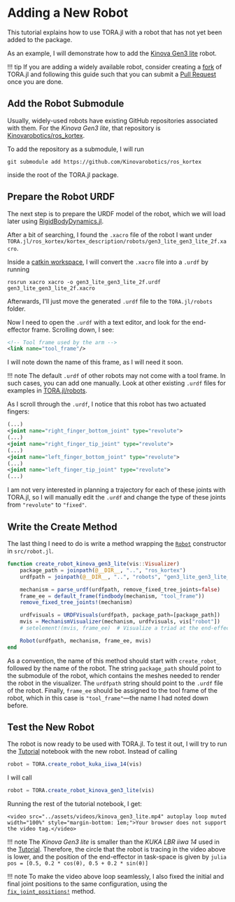 # Adding a New Robot

This tutorial explains how to use TORA.jl with a robot that has not yet been added to the package.

As an example, I will demonstrate how to add the [Kinova Gen3 lite](https://www.kinovarobotics.com/en/products/gen3-lite-robot) robot.

!!! tip
    If you are adding a widely available robot, consider creating a [fork](https://guides.github.com/activities/forking/) of TORA.jl and following this guide such that you can submit a [Pull Request](https://guides.github.com/activities/forking/#making-a-pull-request) once you are done.

## Add the Robot Submodule

Usually, widely-used robots have existing GitHub repositories associated with them. For the *Kinova Gen3 lite*, that repository is [Kinovarobotics/ros_kortex](https://github.com/Kinovarobotics/ros_kortex).

To add the repository as a submodule, I will run
```
git submodule add https://github.com/Kinovarobotics/ros_kortex
```
inside the root of the TORA.jl package.

## Prepare the Robot URDF

The next step is to prepare the URDF model of the robot, which we will load later using [RigidBodyDynamics.jl](https://github.com/JuliaRobotics/RigidBodyDynamics.jl).

After a bit of searching, I found the `.xacro` file of the robot I want under `TORA.jl/ros_kortex/kortex_description/robots/gen3_lite_gen3_lite_2f.xacro`.

Inside a [catkin workspace](https://wiki.ros.org/catkin/Tutorials/create_a_workspace), I will convert the `.xacro` file into a `.urdf` by running
```
rosrun xacro xacro -o gen3_lite_gen3_lite_2f.urdf gen3_lite_gen3_lite_2f.xacro
```

Afterwards, I'll just move the generated `.urdf` file to the `TORA.jl/robots` folder.

Now I need to open the `.urdf` with a text editor, and look for the end-effector frame. Scrolling down, I see:

```xml
<!-- Tool frame used by the arm -->
<link name="tool_frame"/>
```

I will note down the name of this frame, as I will need it soon.

!!! note
    The default `.urdf` of other robots may not come with a tool frame. In such cases, you can add one manually. Look at other existing `.urdf` files for examples in [TORA.jl/robots](https://github.com/JuliaRobotics/TORA.jl/tree/main/robots).

As I scroll through the `.urdf`, I notice that this robot has two actuated fingers:

```xml
(...)
<joint name="right_finger_bottom_joint" type="revolute">
(...)
<joint name="right_finger_tip_joint" type="revolute">
(...)
<joint name="left_finger_bottom_joint" type="revolute">
(...)
<joint name="left_finger_tip_joint" type="revolute">
(...)
```

I am not very interested in planning a trajectory for each of these joints with TORA.jl, so I will manually edit the `.urdf` and change the type of these joints from `"revolute"` to `"fixed"`.

## Write the Create Method

The last thing I need to do is write a method wrapping the [`Robot`](@ref) constructor in `src/robot.jl`.

```julia
function create_robot_kinova_gen3_lite(vis::Visualizer)
    package_path = joinpath(@__DIR__, "..", "ros_kortex")
    urdfpath = joinpath(@__DIR__, "..", "robots", "gen3_lite_gen3_lite_2f.urdf")

    mechanism = parse_urdf(urdfpath, remove_fixed_tree_joints=false)
    frame_ee = default_frame(findbody(mechanism, "tool_frame"))
    remove_fixed_tree_joints!(mechanism)

    urdfvisuals = URDFVisuals(urdfpath, package_path=[package_path])
    mvis = MechanismVisualizer(mechanism, urdfvisuals, vis["robot"])
    # setelement!(mvis, frame_ee)  # Visualize a triad at the end-effector

    Robot(urdfpath, mechanism, frame_ee, mvis)
end
```

As a convention, the name of this method should start with `create_robot_` followed by the name of the robot.
The string `package_path` should point to the submodule of the robot, which contains the meshes needed to render the robot in the visualizer.
The `urdfpath` string should point to the `.urdf` file of the robot.
Finally, `frame_ee` should be assigned to the tool frame of the robot, which in this case is `"tool_frame"`—the name I had noted down before.

## Test the New Robot

The robot is now ready to be used with TORA.jl. To test it out, I will try to run the [Tutorial](@ref) notebook with the new robot. Instead of calling
```julia
robot = TORA.create_robot_kuka_iiwa_14(vis)
```
I will call
```julia
robot = TORA.create_robot_kinova_gen3_lite(vis)
```

Running the rest of the tutorial notebook, I get:

```@raw html
<video src="../assets/videos/kinova_gen3_lite.mp4" autoplay loop muted width="100%" style="margin-bottom: 1em;">Your browser does not support the video tag.</video>
```

!!! note
    The *Kinova Gen3 lite* is smaller than the *KUKA LBR iiwa 14* used in the [Tutorial](@ref).
    Therefore, the circle that the robot is tracing in the video above is lower, and the position of the end-effector in task-space is given by
    ```julia
    pos = [0.5, 0.2 * cos(θ), 0.5 + 0.2 * sin(θ)]
    ```

!!! note
    To make the video above loop seamlessly, I also fixed the initial and final joint positions to the same configuration, using the [`fix_joint_positions!`](@ref) method.
